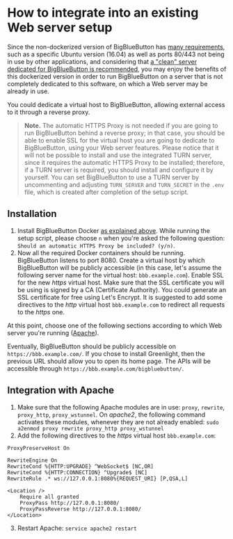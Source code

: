 # How to integrate into an existing Web server setup

Since the non-dockerized version of BigBlueButton has [many requirements](https://docs.bigbluebutton.org/2.2/install.html#minimum-server-requirements), such as a specific Ubuntu version (16.04) as well as ports 80/443 not being in use by other applications, and considering that [a "clean" server dedicated for BigBlueButton is recommended](https://docs.bigbluebutton.org/2.2/install.html#before-you-install), you may enjoy the benefits of this dockerized version in order to run BigBlueButton on a server that is not completely dedicated to this software, on which a Web server may be already in use.

You could dedicate a virtual host to BigBlueButton, allowing external access to it through a reverse proxy.

> **Note.** The automatic HTTPS Proxy is not needed if you are going to run BigBlueButton behind a reverse proxy; in that case, you should be able to enable SSL for the virtual host you are going to dedicate to BigBlueButton, using your Web server features. Please notice that it will not be possible to install and use the integrated TURN server, since it requires the automatic HTTPS Proxy to be installed; therefore, if a TURN server is required, you should install and configure it by yourself. You can set BigBlueButton to use a TURN server by uncommenting and adjusting `TURN_SERVER` and `TURN_SECRET` in the `.env` file, which is created after completion of the setup script.

## Installation
1. Install BigBlueButton Docker [as explained above](#install). While running the setup script, please choose `n` when you're asked the following question: `Should an automatic HTTPS Proxy be included? (y/n)`.
2. Now all the required Docker containers should be running. BigBlueButton listens to port 8080. Create a virtual host by which BigBlueButton will be publicly accessible (in this case, let's assume the following server name for the virtual host: `bbb.example.com`). Enable SSL for the new _https_ virtual host. Make sure that the SSL certificate you will be using is signed by a CA (Certificate Authority). You could generate an SSL certificate for free using Let's Encrypt. It is suggested to add some directives to the _http_ virtual host `bbb.example.com` to redirect all requests to the _https_ one.

At this point, choose one of the following sections according to which Web server you're running ([Apache](#integration-with-apache)).

Eventually, BigBlueButton should be publicly accessible on `https://bbb.example.com/`. If you chose to install Greenlight, then the previous URL should allow you to open its home page. The APIs will be accessible through `https://bbb.example.com/bigbluebutton/`.

## Integration with Apache
1. Make sure that the following Apache modules are in use: `proxy`, `rewrite`, `proxy_http`, `proxy_wstunnel`. On _apache2_, the following command activates these modules,  whenever they are not already enabled:
```sudo a2enmod proxy rewrite proxy_http proxy_wstunnel```
2. Add the following directives to the _https_ virtual host `bbb.example.com`:
```
ProxyPreserveHost On

RewriteEngine On
RewriteCond %{HTTP:UPGRADE} ^WebSocket$ [NC,OR]
RewriteCond %{HTTP:CONNECTION} ^Upgrade$ [NC]
RewriteRule .* ws://127.0.0.1:8080%{REQUEST_URI} [P,QSA,L]

<Location />
	Require all granted
	ProxyPass http://127.0.0.1:8080/
	ProxyPassReverse http://127.0.0.1:8080/
</Location>
```
3. Restart Apache:
```service apache2 restart```
